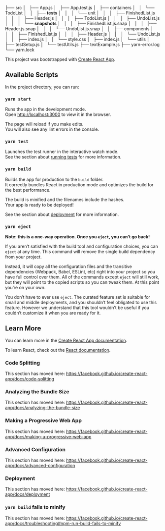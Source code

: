 ├── src
│   ├── App.js
│   ├── App.test.js
│   ├── containers
│   │   └── TodoList
│   │   ├── **tests**
│   │   │   └── unit
│   │   │   ├── FinishedList.js
│   │   │   ├── Header.js
│   │   │   ├── TodoList.js
│   │   │   ├── UndoList.js
│   │   │   └── **snapshots**
│   │   │   ├── FinishedList.js.snap
│   │   │   ├── Header.js.snap
│   │   │   └── UndoList.js.snap
│   │   ├── components
│   │   │   ├── FinishedList.js
│   │   │   ├── Header.js
│   │   │   └── UndoList.js
│   │   ├── index.js
│   │   └── style.css
│   ├── index.js
│   └── utils
│   ├── testSetup.js
│   └── testUtils.js
├── textExample.js
├── yarn-error.log
└── yarn.lock

This project was bootstrapped with [Create React App](https://github.com/facebook/create-react-app).

## Available Scripts

In the project directory, you can run:

### `yarn start`

Runs the app in the development mode.<br />
Open [http://localhost:3000](http://localhost:3000) to view it in the browser.

The page will reload if you make edits.<br />
You will also see any lint errors in the console.

### `yarn test`

Launches the test runner in the interactive watch mode.<br />
See the section about [running tests](https://facebook.github.io/create-react-app/docs/running-tests) for more information.

### `yarn build`

Builds the app for production to the `build` folder.<br />
It correctly bundles React in production mode and optimizes the build for the best performance.

The build is minified and the filenames include the hashes.<br />
Your app is ready to be deployed!

See the section about [deployment](https://facebook.github.io/create-react-app/docs/deployment) for more information.

### `yarn eject`

**Note: this is a one-way operation. Once you `eject`, you can’t go back!**

If you aren’t satisfied with the build tool and configuration choices, you can `eject` at any time. This command will remove the single build dependency from your project.

Instead, it will copy all the configuration files and the transitive dependencies (Webpack, Babel, ESLint, etc) right into your project so you have full control over them. All of the commands except `eject` will still work, but they will point to the copied scripts so you can tweak them. At this point you’re on your own.

You don’t have to ever use `eject`. The curated feature set is suitable for small and middle deployments, and you shouldn’t feel obligated to use this feature. However we understand that this tool wouldn’t be useful if you couldn’t customize it when you are ready for it.

## Learn More

You can learn more in the [Create React App documentation](https://facebook.github.io/create-react-app/docs/getting-started).

To learn React, check out the [React documentation](https://reactjs.org/).

### Code Splitting

This section has moved here: https://facebook.github.io/create-react-app/docs/code-splitting

### Analyzing the Bundle Size

This section has moved here: https://facebook.github.io/create-react-app/docs/analyzing-the-bundle-size

### Making a Progressive Web App

This section has moved here: https://facebook.github.io/create-react-app/docs/making-a-progressive-web-app

### Advanced Configuration

This section has moved here: https://facebook.github.io/create-react-app/docs/advanced-configuration

### Deployment

This section has moved here: https://facebook.github.io/create-react-app/docs/deployment

### `yarn build` fails to minify

This section has moved here: https://facebook.github.io/create-react-app/docs/troubleshooting#npm-run-build-fails-to-minify
